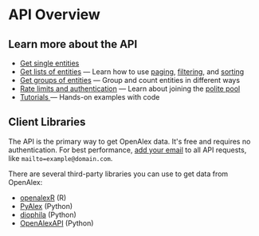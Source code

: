 # API Overview

## Learn more about the API

* [Get single entities](get-single-entities/)
* [Get lists of entities](get-lists-of-entities/) — Learn how to use [paging](get-lists-of-entities/paging.md), [filtering](get-lists-of-entities/filter-entity-lists.md), and [sorting](get-lists-of-entities/sort-entity-lists.md)
* [Get groups of entities](get-groups-of-entities.md) — Group and count entities in different ways
* [Rate limits and authentication](rate-limits-and-authentication.md) — Learn about joining the [polite pool](rate-limits-and-authentication.md#the-polite-pool)
* [Tutorials ](../additional-help/tutorials.md)— Hands-on examples with code

## Client Libraries&#x20;

The API is the primary way to get OpenAlex data. It's free and requires no authentication. For best performance, [add your email](rate-limits-and-authentication.md#the-polite-pool) to all API requests, like `mailto=example@domain.com`.

There are several third-party libraries you can use to get data from OpenAlex:

* [openalexR](https://github.com/ropensci/openalexR) (R)
* [PyAlex](https://github.com/J535D165/pyalex) (Python)
* [diophila](https://pypi.org/project/diophila/) (Python)
* [OpenAlexAPI](https://pypi.org/project/openalexapi/) (Python)
